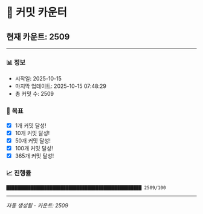 # 🔢 커밋 카운터

## 현재 카운트: 2509

---

### 📊 정보
- 시작일: 2025-10-15
- 마지막 업데이트: 2025-10-15 07:48:29
- 총 커밋 수: 2509

### 🎯 목표
- [x] 1개 커밋 달성!
- [x] 10개 커밋 달성!
- [x] 50개 커밋 달성!
- [x] 100개 커밋 달성!
- [x] 365개 커밋 달성!

### 📈 진행률
```
██████████████████████████████████████████████████ 2509/100
```

---
*자동 생성됨 - 카운트: 2509*
